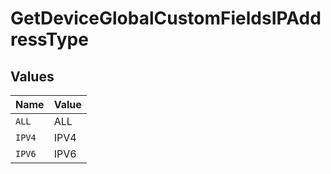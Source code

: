 # GetDeviceGlobalCustomFieldsIPAddressType


## Values

| Name   | Value  |
| ------ | ------ |
| `ALL`  | ALL    |
| `IPV4` | IPV4   |
| `IPV6` | IPV6   |